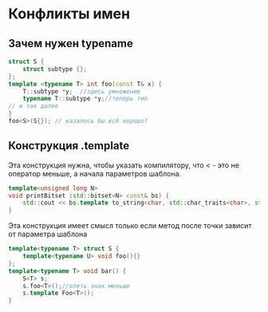 # Конфликты имен
## Зачем нужен typename
```cpp
struct S {  
    struct subtype {};  
};  
template <typename T> int foo(const T& x) {  
    T::subtype *y;  //здесь умножение
    typename T::subtype *y;//теперь тип
// и так далее  
}  
foo<S>(S{}); // казалось бы всё хорошо?
```

## Конструкция .template
Эта конструкция нужна, чтобы указать компилятору, что $<$ - это не оператор меньше, а начала параметров шаблона.
```cpp
template<unsigned long N>
void printBitset (std::bitset<N> const& bs) {
	std::cout << bs.template to_string<char, std::char_traits<char>, std::allocator<char>>();
}
```

Эта конструкция имеет смысл только если метод после точки зависит от параметра шаблона

```cpp
template<typename T> struct S {  
    template<typename U> void foo(){}  
};  
template<typename T> void bar() {  
    S<T> s; 
    s.foo<T>();//опять знак меньше
    s.template Foo<T>();  
}
```